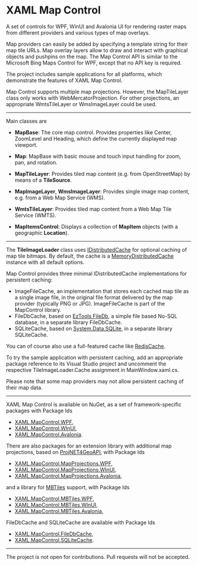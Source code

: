 # XAML Map Control

A set of controls for WPF, WinUI and Avalonia UI for rendering raster maps from different providers and various types of map overlays.

Map providers can easily be added by specifying a template string for their map tile URLs. 
Map overlay layers allow to draw and interact with graphical objects and pushpins on the map.
The Map Control API is similar to the Microsoft Bing Maps Control for WPF, except that no API key is required.

The project includes sample applications for all platforms, which demonstrate the features of XAML Map Control.

Map Control supports multiple map projections. However, the MapTileLayer class only works with WebMercatorProjection.
For other projections, an appropriate WmtsTileLayer or WmsImageLayer could be used.

---

Main classes are

- **MapBase**: The core map control. Provides properties like Center, ZoomLevel and Heading,
which define the currently displayed map viewport.

- **Map**: MapBase with basic mouse and touch input handling for zoom, pan, and rotation.

- **MapTileLayer**: Provides tiled map content (e.g. from OpenStreetMap) by means of a **TileSource**.

- **MapImageLayer**, **WmsImageLayer**: Provides single image map content, e.g. from a Web Map Service (WMS).

- **WmtsTileLayer**: Provides tiled map content from a Web Map Tile Service (WMTS).

- **MapItemsControl**: Displays a collection of **MapItem** objects (with a geographic **Location**).

---

The **TileImageLoader** class uses
[IDistributedCache](https://learn.microsoft.com/en-us/dotnet/api/microsoft.extensions.caching.distributed.idistributedcache)
for optional caching of map tile bitmaps. By default, the cache is a
[MemoryDistributedCache](https://learn.microsoft.com/en-us/dotnet/api/microsoft.extensions.caching.distributed.memorydistributedcache)
instance with all default options.

Map Control provides three minimal IDistributedCache implementations for persistent caching:
* ImageFileCache, an implementation that stores each cached map tile as a single image file,
in the original file format delivered by the map provider (typically PNG or JPG). ImageFileCache is part of the MapControl library.
* FileDbCache, based on [EzTools FileDb](https://github.com/eztools-software/FileDb),
a simple file based No-SQL database, in a separate library FileDbCache.
* SQLiteCache, based on [System.Data.SQLite](https://system.data.sqlite.org/index.html/doc/trunk/www/index.wiki),
in a separate library SQLiteCache.

You can of course also use a full-featured cache like
[RedisCache](https://learn.microsoft.com/en-us/dotnet/api/microsoft.extensions.caching.stackexchangeredis.rediscache).

To try the sample application with persistent caching, add an appropriate package reference to its Visual Studio project
and uncomment the respective TileImageLoader.Cache assignment in MainWindow.xaml.cs.

Please note that some map providers may not allow persistent caching of their map data.

---

XAML Map Control is available on NuGet, as a set of framework-specific packages with Package Ids
* [XAML.MapControl.WPF](https://www.nuget.org/packages/XAML.MapControl.WPF/),
* [XAML.MapControl.WInUI](https://www.nuget.org/packages/XAML.MapControl.WinUI/),
* [XAML.MapControl.Avalonia](https://www.nuget.org/packages/XAML.MapControl.Avalonia/).

There are also packages for an extension library with additional map projections, based on
[ProjNET4GeoAPI](https://github.com/NetTopologySuite/ProjNet4GeoAPI), with Package Ids
* [XAML.MapControl.MapProjections.WPF](https://www.nuget.org/packages/XAML.MapControl.MapProjections.WPF/),
* [XAML.MapControl.MapProjections.WInUI](https://www.nuget.org/packages/XAML.MapControl.MapProjections.WinUI/),
* [XAML.MapControl.MapProjections.Avalonia](https://www.nuget.org/packages/XAML.MapControl.MapProjections.Avalonia/),

and a library for [MBTiles](https://wiki.openstreetmap.org/wiki/MBTiles) support, with Package Ids
* [XAML.MapControl.MBTiles.WPF](https://www.nuget.org/packages/XAML.MapControl.MBTiles.WPF/),
* [XAML.MapControl.MBTiles.WInUI](https://www.nuget.org/packages/XAML.MapControl.MBTiles.WinUI/),
* [XAML.MapControl.MBTiles.Avalonia](https://www.nuget.org/packages/XAML.MapControl.MBTiles.Avalonia/),

FileDbCache and SQLiteCache are available with Package Ids
* [XAML.MapControl.FileDbCache](https://www.nuget.org/packages/XAML.MapControl.FileDbCache/),
* [XAML.MapControl.SQLiteCache](https://www.nuget.org/packages/XAML.MapControl.SQLiteCache/).

---

The project is not open for contributions. Pull requests will not be accepted.
